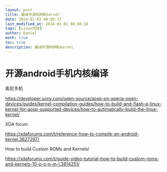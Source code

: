 ```yaml
---
layout: post
title: 编译开源ROM和kernel
date: 2024-01-01 08:00:17 
last_modified_at: 2024-01-01 08:00:18
tags: [Linux内核]
author: Daniel
math: true
toc: true
description: 编译开源ROM和kernel
---
```

# 开源android手机内核编译

索尼手机

https://developer.sony.com/open-source/aosp-on-xperia-open-devices/guides/kernel-compilation-guides/how-to-build-and-flash-a-linux-kernel-for-aosp-supported-devices/how-to-autimatically-build-the-linux-kernel/

XDA forum

https://xdaforums.com/t/reference-how-to-compile-an-android-kernel.3627297/

 How to build Custom ROMs and Kernels!

https://xdaforums.com/t/guide-video-tutorial-how-to-build-custom-roms-and-kernels-10-p-o-n-m-l.3814251/

